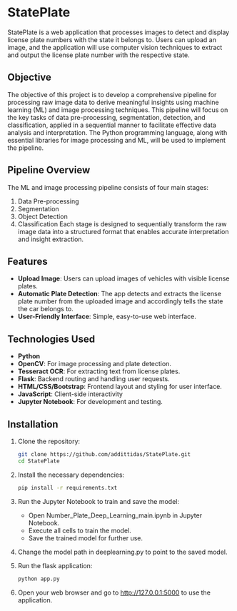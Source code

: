 # StatePlate

StatePlate is a web application that processes images to detect and display license plate numbers with the state it belongs to. Users can upload an image, and the application will use computer vision techniques to extract and output the license plate number with the respective state.

## Objective
The objective of this project is to develop a comprehensive pipeline for processing raw image data to derive meaningful insights using machine learning (ML) and image processing techniques. This pipeline will focus on the key tasks of data pre-processing, segmentation, detection, and classification, applied in a sequential manner to facilitate effective data analysis and interpretation. The Python programming language, along with essential libraries for image processing and ML, will be used to implement the pipeline.

## Pipeline Overview
The ML and image processing pipeline consists of four main stages:
1.	Data Pre-processing
2.	Segmentation
3.	Object Detection
4.	Classification
Each stage is designed to sequentially transform the raw image data into a structured format that enables accurate interpretation and insight extraction.

## Features

- **Upload Image**: Users can upload images of vehicles with visible license plates.
- **Automatic Plate Detection**: The app detects and extracts the license plate number from the uploaded image and accordingly tells the state the car belongs to.
- **User-Friendly Interface**: Simple, easy-to-use web interface.

## Technologies Used

- **Python**
- **OpenCV**: For image processing and plate detection.
- **Tesseract OCR**: For extracting text from license plates.
- **Flask**: Backend routing and handling user requests.
- **HTML/CSS/Bootstrap**: Frontend layout and styling for user interface.
- **JavaScript**: Client-side interactivity
- **Jupyter Notebook**: For development and testing.

## Installation

1. Clone the repository:
   ```bash
   git clone https://github.com/addittidas/StatePlate.git
   cd StatePlate
   
2. Install the necessary dependencies:
   ```bash
   pip install -r requirements.txt
   
3. Run the Jupyter Notebook to train and save the model:

   - Open Number_Plate_Deep_Learning_main.ipynb in Jupyter Notebook.
   - Execute all cells to train the model.
   - Save the trained model for further use.

4. Change the model path in deeplearning.py to point to the saved model.
5. Run the flask application:
   ```bash
   python app.py
6. Open your web browser and go to http://127.0.0.1:5000 to use the application.
